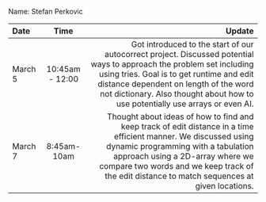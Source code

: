 Name: Stefan Perkovic

| Date     |      Time       |                                                                                                                                                                                                                                                                                        Update |
|:---------|:---------------:|----------------------------------------------------------------------------------------------------------------------------------------------------------------------------------------------------------------------------------------------------------------------------------------------:|
| March 5  | 10:45am - 12:00 | Got introduced to the start of our autocorrect project. Discussed potential ways to approach the problem set including using tries. Goal is to get runtime and edit distance dependent on length of the word not dictionary. Also thought about how to use potentially use arrays or even AI. |
| March 7  |   8:45am-10am   |    Thought about ideas of how to find and keep track of edit distance in a time efficient manner. We discussed using dynamic programming with a tabulation approach using a 2D-array where we compare two words and we keep track of the edit distance to match sequences at given locations. |



